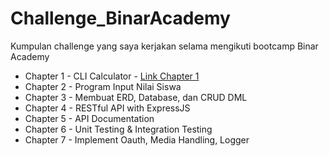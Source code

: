 # Challenge_BinarAcademy

Kumpulan challenge yang saya kerjakan selama mengikuti bootcamp Binar Academy

- Chapter 1 - CLI Calculator - [Link Chapter 1](https://github.com/johnsihombing42/Challenge_BinarAcademy/tree/main/Chapter1)
- Chapter 2 - Program Input Nilai Siswa
- Chapter 3 - Membuat ERD, Database, dan CRUD DML
- Chapter 4 - RESTful API with ExpressJS
- Chapter 5 - API Documentation
- Chapter 6 - Unit Testing & Integration Testing
- Chapter 7 - Implement Oauth, Media Handling, Logger
